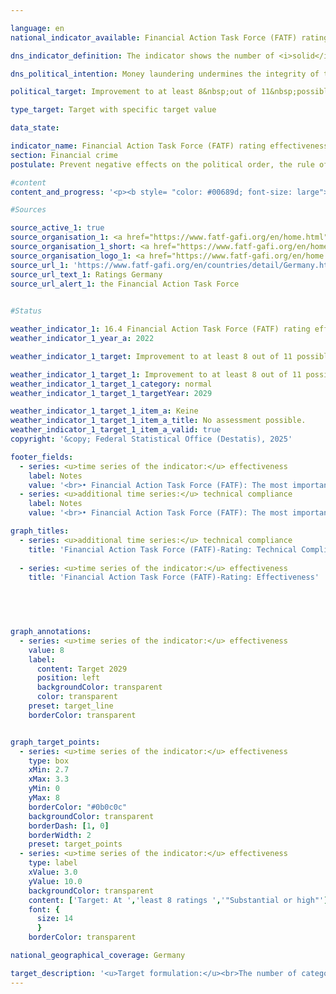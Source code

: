 ```yaml
---

language: en        
national_indicator_available: Financial Action Task Force (FATF) rating effectiveness        

dns_indicator_definition: The indicator shows the number of <i>solid</i> or <i>high</i> ratings in 11&nbsp;categories (Immediate Outcomes) in the Financial Action Task Force's (FATF) review of the effectiveness of national efforts to combat money laundering and terrorist financing (Rating Effectiveness).        

dns_political_intention: Money laundering undermines the integrity of the financial system, promotes organised crime and weakens trust in state institutions. Terrorist financing also jeopardises security and stability&nbsp;–&nbsp;both fundamental prerequisites for sustainable economic activity and social justice.        

political_target: Improvement to at least 8&nbsp;out of 11&nbsp;possible points by 2029        

type_target: Target with specific target value        

data_state:         

indicator_name: Financial Action Task Force (FATF) rating effectiveness        
section: Financial crime        
postulate: Prevent negative effects on the political order, the rule of law, the economy and society        

#content         
content_and_progress: '<p><b style= "color: #00689d; font-size: large">16.4&nbsp;Financial Action Task Force (FATF) rating effectiveness</b><br><br>The Financial Action Task Force (FATF) is an international organisation established in 1989&nbsp;to support the fight against money laundering, terrorist financing, and the financing of the proliferation of weapons of mass destruction. It has issued a framework of standards to which more than 200&nbsp;countries worldwide have committed. The FATF standards comprise 40&nbsp;Recommendations, which form a key part of international efforts to ensure the integrity and security of the global financial system and serve as the basis for national legislation in many member states.<br><br>The FATF conducts regular evaluations in member countries, during which both the technical implementation of the recommendations (Technical Compliance) and their practical effectiveness (Effectiveness) are assessed and reviewed. The most recent evaluation of Germany as part of the FATF assessment process took place from autumn 2020&nbsp;to June 2022. The assessment procedure included an on-site visit by FATF evaluators. During this visit, interviews were conducted with stakeholders from both the public sector (such as the Federal Ministry of Finance (BMF), the judiciary, law enforcement authorities, the Financial Intelligence Unit (FIU), the Federal Financial Supervisory Authority (BaFin), and state supervisory authorities) and the private sector (including banks and financial service providers, as well as professions such as notaries, tax advisors, lawyers, and auditors). The evaluation process highlights both the complexity and the importance of cooperation in combating financial crime under the FATF review. The overall coordination of the Germany assessment was the responsibility of the BMF within the federal government.<br><br>The assessment of effectiveness is based on eleven intermediate objectives, known as Immediate Outcomes (IOs), which cover various aspects of combating financial crime. These are:<ul></ul><u>Cross-cutting</u><ul> <li>IO 1: Risk understanding and coordination</li> <li>IO 2: International cooperation</li> </ul> <u>Preventing misuse (Prevention)</u> <ul> <li>IO 3: Supervision</li> <li>IO 4: Preventive measures by obliged entities</li> <li>IO 5: Beneficial ownership</li> </ul> <u>Combating and prosecuting (Repression)</u> <ul> <li>IO 6: Financial intelligence and investigations</li> <li>IO 7: Money laundering investigations and prosecution</li> <li>IO 8: Confiscation of assets in money laundering cases</li> <li>IO 9: Terrorist financing investigations and prosecution</li> <li>IO 10: Financial sanctions; non-profit organisations (NPOs)</li> <li>IO 11: Proliferation financing</li> </ul> Each intermediate objective is rated on a scale ranging from <i>low</i> to <i>moderate</i>, <i>substantial</i>, and <i>high</i>. For the purposes of this indicator, the total number of intermediate objectives rated as <i>substantial</i> or <i>high</i> is recorded. Changes, whether positive or negative, between the categories <i>low</i> and <i>moderate</i> or between <i>substantial</i> and <i>high</i> for individual outcomes are therefore not reflected in this indicator in the following reporting year.<br><br>In the 2022&nbsp;evaluation of Germany, four of the eleven intermediate outcomes (IO 1, IO 2, IO 8, and IO 9) were assessed as substantial and thus considered passed. The remaining seven intermediate outcomes (IO 3, IO 4, IO 5, IO 6, IO 7, IO 10, and IO 11) were rated moderate and are therefore considered not passed. The politically defined goal for the next Germany assessment in 2029&nbsp;is to achieve a positive rating in at least eight of the eleven intermediate outcomes.<br><br>In terms of FATF’s technical requirements (Technical Compliance), Germany was assessed as having <i>largely implemented</i> the international standards. None of the 40&nbsp;FATF Recommendations were assessed as <i>not implemented</i> during the 2022&nbsp;review. Only five recommendations were considered <i>partially implemented</i>. In response to this assessment, improvements were made, and in the 2023&nbsp;follow-up report,two of these five were upgraded to <i>largely implemented</i>. The three remaining partially implemented recommendations concern the areas of <i>Correspondent banking</i>, <i>Transparency and beneficial ownership of legal persons</i>, and <i>Statistics</i>. As of 2023, 37&nbsp;of the FATF Recommendations were classified as either <i>largely implemented</i> (20) or <i>implemented</i> (17).</p>'                

#Sources        

source_active_1: true
source_organisation_1: <a href="https://www.fatf-gafi.org/en/home.html" target="_blank" onclick="return confirm_alert('the Financial Action Task Force', 'En')">Financial Action Task Force</a>
source_organisation_1_short: <a href="https://www.fatf-gafi.org/en/home.html" target="_blank" onclick="return confirm_alert('the Financial Action Task Force', 'En')">Financial Action Task Force</a>
source_organisation_logo_1: <a href="https://www.fatf-gafi.org/en/home.html" target="_blank" onclick="return confirm_alert('the Financial Action Task Force', 'En')"><img src="https://dns-indikatoren.de/public/OrgImgEn/fatf.png" alt="Financial Action Task Force" title=" Click here to visit the homepage of the organizationFinancial Action Task Force" style="height:60px; width:148px; border:transparent"/></a>
source_url_1: 'https://www.fatf-gafi.org/en/countries/detail/Germany.html'
source_url_text_1: Ratings Germany
source_url_alert_1: the Financial Action Task Force
        

#Status        

weather_indicator_1: 16.4 Financial Action Task Force (FATF) rating effectiveness
weather_indicator_1_year_a: 2022

weather_indicator_1_target: Improvement to at least 8 out of 11 possible points by 2029

weather_indicator_1_target_1: Improvement to at least 8 out of 11 possible points by 2029
weather_indicator_1_target_1_category: normal
weather_indicator_1_target_1_targetYear: 2029

weather_indicator_1_target_1_item_a: Keine
weather_indicator_1_target_1_item_a_title: No assessment possible.
weather_indicator_1_target_1_item_a_valid: true        
copyright: '&copy; Federal Statistical Office (Destatis), 2025'        

footer_fields:
  - series: <u>time series of the indicator:</u> effectiveness
    label: Notes
    value: '<br>• Financial Action Task Force (FATF): The most important international institution for combating and preventing money laundering, terrorist financing and proliferation financing.<br>• Effectiveness: Examination of the effectiveness of national efforts to combat money laundering and terrorist financing in 11 categories (so-called immediate outcomes).<br>• Passed: Ratings solid or high.<br>• Not passed: Low or moderate ratings.'
  - series: <u>additional time series:</u> technical compliance
    label: Notes
    value: '<br>• Financial Action Task Force (FATF): The most important international institution for combating and preventing money laundering, terrorist financing and proliferation financing.<br>• Technical compliance: implementation of FATF standards in national law and through national requirements<br>• Passed: Largely realised or realised.<br>• Not passed: Not implemented or partially implemented.<br>• 2022 Evaluation from the Germany audit (Mutual Evaluation Report), 2023 Evaluation from the follow-up report (Follow-Up Report).'        

graph_titles: 
  - series: <u>additional time series:</u> technical compliance
    title: 'Financial Action Task Force (FATF)-Rating: Technical Compliance'
    
  - series: <u>time series of the indicator:</u> effectiveness
    title: 'Financial Action Task Force (FATF)-Rating: Effectiveness'
            

        


graph_annotations:
  - series: <u>time series of the indicator:</u> effectiveness
    value: 8
    label:
      content: Target 2029
      position: left
      backgroundColor: transparent
      color: transparent
    preset: target_line
    borderColor: transparent        


graph_target_points:
  - series: <u>time series of the indicator:</u> effectiveness
    type: box
    xMin: 2.7
    xMax: 3.3
    yMin: 0
    yMax: 8
    borderColor: "#0b0c0c"
    backgroundColor: transparent
    borderDash: [1, 0]
    borderWidth: 2
    preset: target_points
  - series: <u>time series of the indicator:</u> effectiveness
    type: label
    xValue: 3.0
    yValue: 10.0
    backgroundColor: transparent
    content: ['Target: At ','least 8 ratings ','"Substantial or high"']
    font: {
      size: 14
      }
    borderColor: transparent                

national_geographical_coverage: Germany        

target_description: '<u>Target formulation:</u><br>The number of categories in the effectiveness assessment of the Financial Action Task Force rated as <i>solid</i> or <i>high</i> should be increased to at least 8&nbsp;by 2029.<br><br><u>Assessment:</u><br>• An assessment of indicator 16.4&nbsp;is not possible. Too few data points.<br><br>'        
---
```


